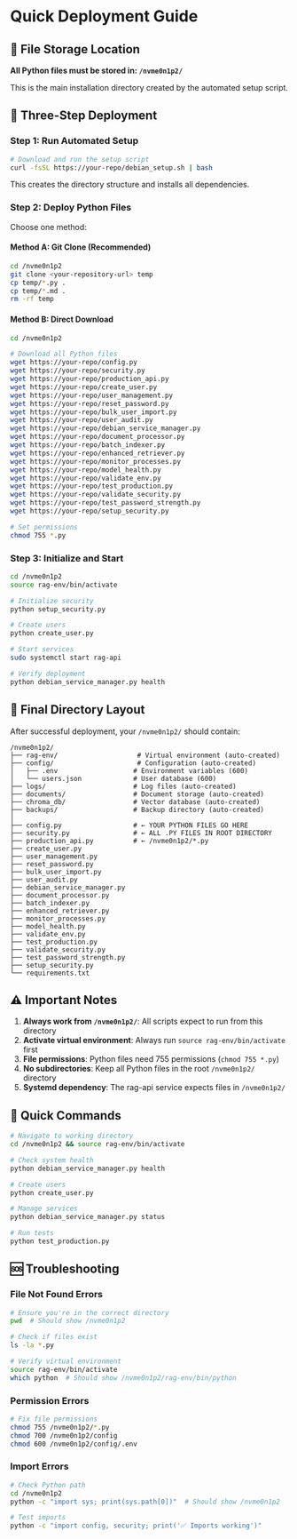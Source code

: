 # Quick Deployment Guide

## 📍 File Storage Location

**All Python files must be stored in: `/nvme0n1p2/`**

This is the main installation directory created by the automated setup script.

## 🚀 Three-Step Deployment

### Step 1: Run Automated Setup
```bash
# Download and run the setup script
curl -fsSL https://your-repo/debian_setup.sh | bash
```

This creates the directory structure and installs all dependencies.

### Step 2: Deploy Python Files
Choose one method:

#### Method A: Git Clone (Recommended)
```bash
cd /nvme0n1p2
git clone <your-repository-url> temp
cp temp/*.py .
cp temp/*.md .
rm -rf temp
```

#### Method B: Direct Download
```bash
cd /nvme0n1p2

# Download all Python files
wget https://your-repo/config.py
wget https://your-repo/security.py
wget https://your-repo/production_api.py
wget https://your-repo/create_user.py
wget https://your-repo/user_management.py
wget https://your-repo/reset_password.py
wget https://your-repo/bulk_user_import.py
wget https://your-repo/user_audit.py
wget https://your-repo/debian_service_manager.py
wget https://your-repo/document_processor.py
wget https://your-repo/batch_indexer.py
wget https://your-repo/enhanced_retriever.py
wget https://your-repo/monitor_processes.py
wget https://your-repo/model_health.py
wget https://your-repo/validate_env.py
wget https://your-repo/test_production.py
wget https://your-repo/validate_security.py
wget https://your-repo/test_password_strength.py
wget https://your-repo/setup_security.py

# Set permissions
chmod 755 *.py
```

### Step 3: Initialize and Start
```bash
cd /nvme0n1p2
source rag-env/bin/activate

# Initialize security
python setup_security.py

# Create users
python create_user.py

# Start services
sudo systemctl start rag-api

# Verify deployment
python debian_service_manager.py health
```

## 📁 Final Directory Layout

After successful deployment, your `/nvme0n1p2/` should contain:

```
/nvme0n1p2/
├── rag-env/                    # Virtual environment (auto-created)
├── config/                     # Configuration (auto-created)
│   ├── .env                   # Environment variables (600)
│   └── users.json             # User database (600)
├── logs/                      # Log files (auto-created)
├── documents/                 # Document storage (auto-created)
├── chroma_db/                 # Vector database (auto-created)
├── backups/                   # Backup directory (auto-created)
│
├── config.py                  # ← YOUR PYTHON FILES GO HERE
├── security.py                # ← ALL .PY FILES IN ROOT DIRECTORY
├── production_api.py          # ← /nvme0n1p2/*.py
├── create_user.py             
├── user_management.py         
├── reset_password.py          
├── bulk_user_import.py        
├── user_audit.py              
├── debian_service_manager.py  
├── document_processor.py      
├── batch_indexer.py           
├── enhanced_retriever.py      
├── monitor_processes.py       
├── model_health.py            
├── validate_env.py            
├── test_production.py         
├── validate_security.py       
├── test_password_strength.py  
├── setup_security.py          
└── requirements.txt           
```

## ⚠️ Important Notes

1. **Always work from `/nvme0n1p2/`**: All scripts expect to run from this directory
2. **Activate virtual environment**: Always run `source rag-env/bin/activate` first
3. **File permissions**: Python files need 755 permissions (`chmod 755 *.py`)
4. **No subdirectories**: Keep all Python files in the root `/nvme0n1p2/` directory
5. **Systemd dependency**: The rag-api service expects files in `/nvme0n1p2/`

## 🔧 Quick Commands

```bash
# Navigate to working directory
cd /nvme0n1p2 && source rag-env/bin/activate

# Check system health
python debian_service_manager.py health

# Create users
python create_user.py

# Manage services
python debian_service_manager.py status

# Run tests
python test_production.py
```

## 🆘 Troubleshooting

### File Not Found Errors
```bash
# Ensure you're in the correct directory
pwd  # Should show /nvme0n1p2

# Check if files exist
ls -la *.py

# Verify virtual environment
source rag-env/bin/activate
which python  # Should show /nvme0n1p2/rag-env/bin/python
```

### Permission Errors
```bash
# Fix file permissions
chmod 755 /nvme0n1p2/*.py
chmod 700 /nvme0n1p2/config
chmod 600 /nvme0n1p2/config/.env
```

### Import Errors
```bash
# Check Python path
cd /nvme0n1p2
python -c "import sys; print(sys.path[0])"  # Should show /nvme0n1p2

# Test imports
python -c "import config, security; print('✅ Imports working')"
```